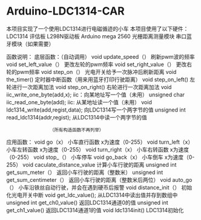 # Arduino-LDC1314-CAR
本项目实现了一个使用LDC1314进行电磁循迹的小车
本项目使用了以下硬件：
LDC1314 评估板
L298N驱动板
Arduino mega 2560
光栅距离测量模块
串口蓝牙模块（如果需要）

函数说明：
底层函数：（自动调用）
void update_speed（）			刷新pwm波的频率
void set_left_value（）			更改左轮的pwm频率
void set_right_value（）		更改右轮的pwm频率
void step_on（）			光电开关给予一次脉冲后刷新距离
void the_timer()			定时器中断函数（用来用蓝牙打印行驶距离）
void step_on_left()			左轮进行一次距离加法
void step_on_right()			右轮进行一次距离加法
void iic_write_one_byte(add,x);		iic：向某地址写一个值（未用）
unsigned char iic_read_one_byte(add);	iic: 从某地址读一个值（未用）
void ldc1314_write(add,regist,data);	向LDC1314写一个两字节的值
unsigned int read_ldc1314(addr,regist);	从LDC1314中读一个两字节的值

					（所有构造函数不再列举）

应用函数：
void go（x）				小车直行函数	x为速度（0-255）
void turn_left（x）			小车左转函数	x为速度（0-255）
void turn_right（x）			小车右转函数	x为速度（0-255）
void stop_（）				小车停车
void go_back（x）			小车倒车	x为速度（0-255）
void caculate_distance_value		计算小车行驶的距离
unsigned int get_sum_meter（）		返回小车行驶的距离（整数米）
unsigned int get_sum_centimeter（）	返回小车行驶的距离（整数米后两位）
void auto_go（）			小车沿铁丝自动行驶，并会在遇到硬币后报警
void distance_init（）			初始化光电开关中断
void get_ldc_value();			从LDC1314中读出值并存到数组中
unsigned int get_ch0_value()		返回LDC1314通道0的值
unsigned int get_ch1_value()		返回LDC1314通道1的值
void ldc1314init()			LDC1314初始化
